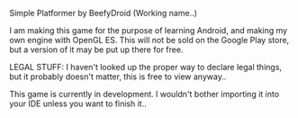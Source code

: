 Simple Platformer by BeefyDroid (Working name..)

I am making this game for the purpose of learning Android, and making my own engine with OpenGL ES.
This will not be sold on the Google Play store, but a version of it may be put up there for free.

LEGAL STUFF:
I haven't looked up the proper way to declare legal things, but it probably doesn't matter, this is
free to view anyway..

This game is currently in development. I wouldn't bother importing it into your IDE unless you want
to finish it..

